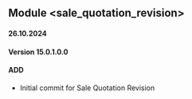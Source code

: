 ## Module <sale_quotation_revision>

#### 26.10.2024
#### Version 15.0.1.0.0
#### ADD
- Initial commit for Sale Quotation Revision
